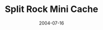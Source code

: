 ---
_schema: default
title: Split Rock Mini Cache
link: https://www.geocaching.com/geocache/GCK035
owner: renegadejane
date: 2004-07-16
log_type: Found it
display_coords: N 41° 21.411' W 075° 19.348'
latitude: '41.35685'
longitude: '-75.322466'
first_stage: false
bogus: false
zhanna_log:  >-
  Hey, Jane!


  What a surprise to see a new cache from you! Due to some sort of screw-up on GC.com yesterday, your cache was actually visible in my search list early in the day—even before it was approved (but none of the details were available). With only the title to go on, we figured it was hidden either near Split Rock Resort, or near an actual split rock. Considering your usual style, I was counting on the latter. Last evening, Rich checked the site and saw that the cache page was finally available—and how nice! Your new cache was conveniently located along the route we’d planned to take out to Pike County for some benchmark hunting.


  A quick drive east on Route 84 and a few turns later, and we were near the Ledgedale Natural Area. After some difficulty we located the trailhead, parked and were on our way by 8:20am. This may not be a “typical” RenegadeJane cache, but you’ve still brought us to a lovely area for a hike! It was a chilly, damp, cloudy morning, just the perfect atmosphere for a walk in a lush dark forest. In some places there were brilliant green ferns as far as the eye could see. We encountered no wildlife but could hear bird songs from the branches above us, which broke the silence but still added to the peacefulness of the experience. We had no trouble finding the correct bench or the cache.


  The sky threated rain and we didn’t want the cache to get wet, so we logged in and did our trading quickly. I took nothing this time but left a Jeep Travel Bug. While Rich composed his log, I explored the area around the split rock, eventually discovering tree branches on which I could swing as if they were monkey bars. (This was great fun and I even posed, swinging, for a photo!) Luckily for us the rain didn’t come, and we took our time on the return hike, making the complete loop and stopping for photos and little explorations and reflections along the way.


  Back at the Zhannamobile, we snacked on pizza and took a few more photos while leisurely putting away our gear and planning out our next adventure. It wasn’t a big surprise to see a red truck pull into the parking area a few minutes later. We figured someone else would’ve been here by now, for sure! Our fellow geocacher was DeadBird652; as always, it was a pleasure chatting with him. We talked geocaching and GPSr’s for the better part of an hour before splitting up. DeadBird then disappeared into the forest, and Rich and I continued down to School House Road for a rather eventful benchmark recovery.


  Thanks for a really great start to a perfect day, and for sharing this lovely spot with us. I’m looking forward to more RJ caches in the near future!


  Zhanna


  P.S. Hey, trackerz—Darn it! How did we miss the chance to be “First Loggers”??? Must be because we were so busy enjoying a full day of geocaching and benchmark hunting and just plain fun. Guess we’ll have to settle for being merely the “First Finders.” :stuck_out_tongue: :smiling_imp:
rich_log:  >-
  Howdy, RJ!


  It was quite a long and truly eventful day! I don’t know if I have enough energy left to write a lengthy or very detailed log, but I will try. I’d seen your new cache listed on my Zip Code search page yesterday afternoon, only it hadn’t been approved yet so I had no idea where it was or what it was about. There must have been a glitch on the Website (So what else is new?!) that allowed it to show up like that. My curiosity was becoming unbearable! Not until mid-evening did it finally get approved and then I could view the entire description.


  Zhanna was off from work today so we arranged to get an early-morning start and (hopefully) spend the day in Pike County. Our gameplan was to do two Geocaches and a few benchmarks, as long as time and weather permitted. Departure time was around 7:40am. We were going in the new Zhannamobile. And our first stop was the PP&L Natural Area at Ledgedale. After some initial difficulty getting to the appropriate parking spot (I should have been looking at the right map at this point!) we grabbed our gear and headed out on the trail, wondering if the fact that there weren’t any other cars there meant no one else had found the cache yet. The sky was heavy overcast, the air felt cool and clammy, there was a light breeze and the woods possessed an intoxicating musty smell. We were surrounded by ferns and thick mosses and lots of vibrant green color everywhere. I felt as if at any moment we would encounter the fair and magical elves of Lothlorien!


  We arrived at “Split Rock,” then found the cache without any difficulty at all. What a pleasure to have a real bench to sit on while going through the contents and signing the logbook. The scenery there is enchanting! I didn’t take anything this time, but signed the logbook and left a magnetic Geo-logo decal.


  After spending a good bit of time goofing off and taking photos we resumed our little woodlands journey, following the second half of the trail at an easy pace back to the car. We even stopped a few times for more photos and just some general lollygagging. At the parking area it was time for a light brunch of Gatorade and leftover pizza (Yum!). That’s when DeadBird652 pulled into the parking area next to us. If Zhanna and I had been any less carefree with our time I’m certain we’d have missed him. (Nice to see you again, John, and as always it was a real pleasure to chat with you!)


  From here we decided to check on two nearby benchmarks, both of which were definitely worth a stop to conduct formal recoveries. These were a lot of fun to find and to document all the new information about their conditions and locations. Then it was on to Lords Valley for the new micro-cache near the interchange, along with some additional scouting along Rt. 739 for future BM hunts, and a quick afternoon snack at McD’s. We lucked out and didn’t meet up with any rain until the drive home on I-84.


  Thanks for helping to make this a super day with a totally new and unique RenegadeJane cache experience. So glad to see you’re back! Cheers, and happy caching …


  ~Rich in NEPA~
image_gallery_zh: gallery2
image_gallery_zh_class: special2
image_gallery_r: gallery3
image_gallery_r_class: special2
post_id: 848
---
